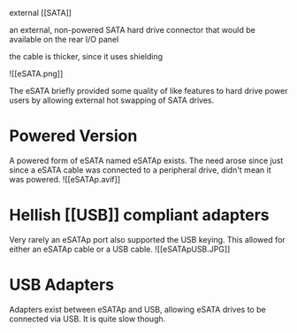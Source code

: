 external [[SATA]]

an external, non-powered SATA hard drive connector that would be available on the rear I/O panel

the cable is thicker, since it uses shielding

![[eSATA.png]]

The eSATA briefly provided some quality of like features to hard drive power users by allowing external hot swapping of SATA drives.

# Powered Version
A powered form of eSATA named eSATAp exists. The need arose since just since a eSATA cable was connected to a peripheral drive, didn't mean it was powered.
![[eSATAp.avif]]

# Hellish [[USB]] compliant adapters
Very rarely an eSATAp port also supported the USB keying.
This allowed for either an eSATAp cable or a USB cable.
![[eSATApUSB.JPG]]

# USB Adapters
Adapters exist between eSATAp and USB, allowing eSATA drives to be connected via USB. It is quite slow though.